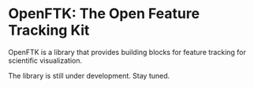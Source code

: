 # OpenFTK: The Open Feature Tracking Kit

OpenFTK is a library that provides building blocks for feature tracking for scientific visualization.

The library is still under development.  Stay tuned.
